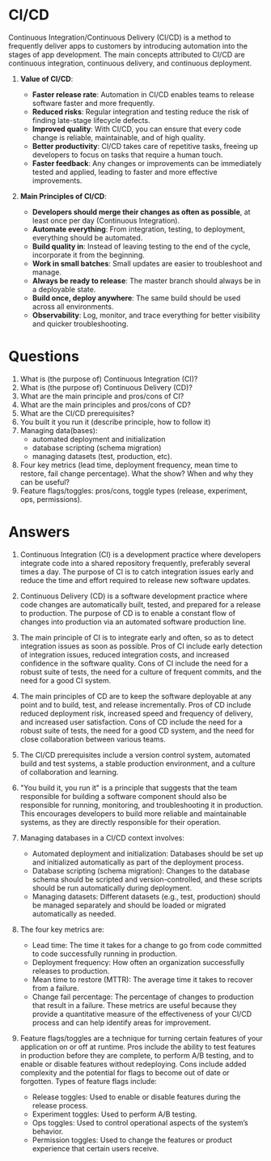 # CI/CD
Continuous Integration/Continuous Delivery (CI/CD) is a method to frequently deliver apps to customers by introducing automation into the stages of app development. The main concepts attributed to CI/CD are continuous integration, continuous delivery, and continuous deployment.

1. **Value of CI/CD**:
    - **Faster release rate**: Automation in CI/CD enables teams to release software faster and more frequently.
    - **Reduced risks**: Regular integration and testing reduce the risk of finding late-stage lifecycle defects.
    - **Improved quality**: With CI/CD, you can ensure that every code change is reliable, maintainable, and of high quality.
    - **Better productivity**: CI/CD takes care of repetitive tasks, freeing up developers to focus on tasks that require a human touch.
    - **Faster feedback**: Any changes or improvements can be immediately tested and applied, leading to faster and more effective improvements.

2. **Main Principles of CI/CD**:
    - **Developers should merge their changes as often as possible**, at least once per day (Continuous Integration).
    - **Automate everything**: From integration, testing, to deployment, everything should be automated.
    - **Build quality in**: Instead of leaving testing to the end of the cycle, incorporate it from the beginning.
    - **Work in small batches**: Small updates are easier to troubleshoot and manage.
    - **Always be ready to release**: The master branch should always be in a deployable state.
    - **Build once, deploy anywhere**: The same build should be used across all environments.
    - **Observability**: Log, monitor, and trace everything for better visibility and quicker troubleshooting.
# Questions
1. What is (the purpose of) Continuous Integration (CI)?
2. What is (the purpose of) Continuous Delivery (CD)?
3. What are the main principle and pros/cons of CI?
4. What are the main principles and pros/cons of CD?
5. What are the CI/CD prerequisites?
6. You built it  you run it (describe principle, how to follow it)
7. Managing data(bases):
    * automated deployment and initialization
    * database scripting (schema migration)
    * managing datasets (test, production, etc).
8. Four key metrics (lead time, deployment frequency, mean time to restore, fail change percentage). What the show? When and why they can be useful?
9. Feature flags/toggles: pros/cons, toggle types (release, experiment, ops, permissions).
# Answers
1. Continuous Integration (CI) is a development practice where developers integrate code into a shared repository frequently, preferably several times a day. The purpose of CI is to catch integration issues early and reduce the time and effort required to release new software updates.

2. Continuous Delivery (CD) is a software development practice where code changes are automatically built, tested, and prepared for a release to production. The purpose of CD is to enable a constant flow of changes into production via an automated software production line.

3. The main principle of CI is to integrate early and often, so as to detect integration issues as soon as possible. Pros of CI include early detection of integration issues, reduced integration costs, and increased confidence in the software quality. Cons of CI include the need for a robust suite of tests, the need for a culture of frequent commits, and the need for a good CI system.

4. The main principles of CD are to keep the software deployable at any point and to build, test, and release incrementally. Pros of CD include reduced deployment risk, increased speed and frequency of delivery, and increased user satisfaction. Cons of CD include the need for a robust suite of tests, the need for a good CD system, and the need for close collaboration between various teams.

5. The CI/CD prerequisites include a version control system, automated build and test systems, a stable production environment, and a culture of collaboration and learning.

6. "You build it, you run it" is a principle that suggests that the team responsible for building a software component should also be responsible for running, monitoring, and troubleshooting it in production. This encourages developers to build more reliable and maintainable systems, as they are directly responsible for their operation.

7. Managing databases in a CI/CD context involves:
    - Automated deployment and initialization: Databases should be set up and initialized automatically as part of the deployment process.
    - Database scripting (schema migration): Changes to the database schema should be scripted and version-controlled, and these scripts should be run automatically during deployment.
    - Managing datasets: Different datasets (e.g., test, production) should be managed separately and should be loaded or migrated automatically as needed.

8. The four key metrics are:
    - Lead time: The time it takes for a change to go from code committed to code successfully running in production.
    - Deployment frequency: How often an organization successfully releases to production.
    - Mean time to restore (MTTR): The average time it takes to recover from a failure.
    - Change fail percentage: The percentage of changes to production that result in a failure.
      These metrics are useful because they provide a quantitative measure of the effectiveness of your CI/CD process and can help identify areas for improvement.

9. Feature flags/toggles are a technique for turning certain features of your application on or off at runtime. Pros include the ability to test features in production before they are complete, to perform A/B testing, and to enable or disable features without redeploying. Cons include added complexity and the potential for flags to become out of date or forgotten. Types of feature flags include:
    - Release toggles: Used to enable or disable features during the release process.
    - Experiment toggles: Used to perform A/B testing.
    - Ops toggles: Used to control operational aspects of the system’s behavior.
    - Permission toggles: Used to change the features or product experience that certain users receive.